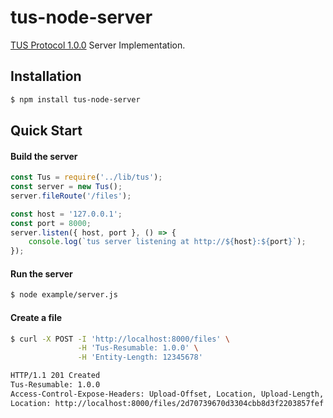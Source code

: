 # tus-node-server
[TUS Protocol 1.0.0](http://tus.io/protocols/resumable-upload.html) Server Implementation.

## Installation

```bash
$ npm install tus-node-server
```

## Quick Start

#### Build the server
```javascript
const Tus = require('../lib/tus');
const server = new Tus();
server.fileRoute('/files');

const host = '127.0.0.1';
const port = 8000;
server.listen({ host, port }, () => {
    console.log(`tus server listening at http://${host}:${port}`);
});
```

#### Run the server
```bash
$ node example/server.js
```


#### Create a file
```bash
$ curl -X POST -I 'http://localhost:8000/files' \
               -H 'Tus-Resumable: 1.0.0' \
               -H 'Entity-Length: 12345678'

HTTP/1.1 201 Created
Tus-Resumable: 1.0.0
Access-Control-Expose-Headers: Upload-Offset, Location, Upload-Length, Tus-Version, Tus-Resumable, Tus-Max-Size, Tus-Extension, Upload-Metadata
Location: http://localhost:8000/files/2d70739670d3304cbb8d3f2203857fef
```
